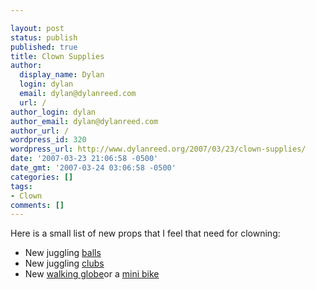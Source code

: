```yaml
---

layout: post
status: publish
published: true
title: Clown Supplies
author:
  display_name: Dylan
  login: dylan
  email: dylan@dylanreed.com
  url: /
author_login: dylan
author_email: dylan@dylanreed.com
author_url: /
wordpress_id: 320
wordpress_url: http://www.dylanreed.org/2007/03/23/clown-supplies/
date: '2007-03-23 21:06:58 -0500'
date_gmt: '2007-03-24 03:06:58 -0500'
categories: []
tags:
- Clown
comments: []
---
```


Here is a small list of new props that I feel that need for clowning:

  * New juggling [balls][1]
  * New juggling [clubs][2]
  * New [walking globe][3]or a [mini bike][4]
  


   [1]: http://www.renegadejuggling.com/Web_store/web_store.cgi?page=balls7.html&cart_id=4576115.11809
   [2]: http://www.renegadejuggling.com/Web_store/web_store.cgi?page=clubs4.html&cart_id=4576115.11809
   [3]: http://www.renegadejuggling.com/Web_store/web_store.cgi?page=globesall.html&cart_id=4576115.11809
   [4]: http://store.semcycle.com/product_info.php?cPath=5&products_id=22

